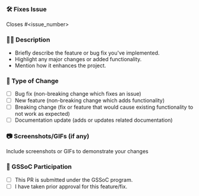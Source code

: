 ### 🛠️ Fixes Issue
Closes #<issue_number>

### 👨‍💻 Description
- Briefly describe the feature or bug fix you've implemented.
- Highlight any major changes or added functionality.
- Mention how it enhances the project.

### 📄 Type of Change
- [ ] Bug fix (non-breaking change which fixes an issue)
- [ ] New feature (non-breaking change which adds functionality)
- [ ] Breaking change (fix or feature that would cause existing functionality to not work as expected)
- [ ] Documentation update (adds or updates related documentation)

### 📷 Screenshots/GIFs (if any)
Include screenshots or GIFs to demonstrate your changes

### 🤝 GSSoC Participation
- [ ] This PR is submitted under the GSSoC program.
- [ ] I have taken prior approval for this feature/fix.
